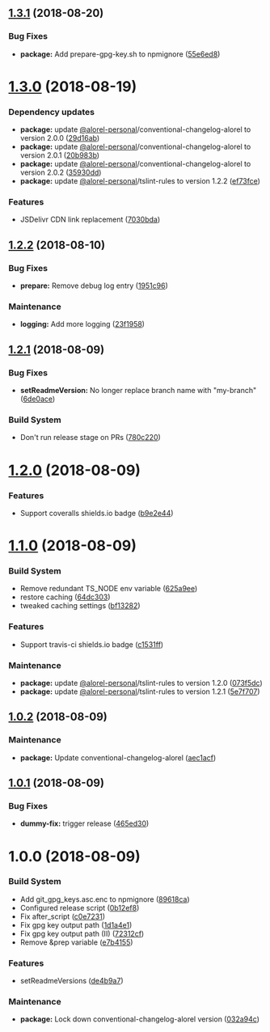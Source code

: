 ## [1.3.1](https://github.com/Alorel/semantic-release-alorel/compare/1.3.0...1.3.1) (2018-08-20)


### Bug Fixes

* **package:** Add prepare-gpg-key.sh to npmignore ([55e6ed8](https://github.com/Alorel/semantic-release-alorel/commit/55e6ed8))

# [1.3.0](https://github.com/Alorel/semantic-release-alorel/compare/1.2.2...1.3.0) (2018-08-19)


### Dependency updates

* **package:** update [@alorel-personal](https://github.com/alorel-personal)/conventional-changelog-alorel to version 2.0.0 ([29d16ab](https://github.com/Alorel/semantic-release-alorel/commit/29d16ab))
* **package:** update [@alorel-personal](https://github.com/alorel-personal)/conventional-changelog-alorel to version 2.0.1 ([20b983b](https://github.com/Alorel/semantic-release-alorel/commit/20b983b))
* **package:** update [@alorel-personal](https://github.com/alorel-personal)/conventional-changelog-alorel to version 2.0.2 ([35930dd](https://github.com/Alorel/semantic-release-alorel/commit/35930dd))
* **package:** update [@alorel-personal](https://github.com/alorel-personal)/tslint-rules to version 1.2.2 ([ef73fce](https://github.com/Alorel/semantic-release-alorel/commit/ef73fce))


### Features

* JSDelivr CDN link replacement ([7030bda](https://github.com/Alorel/semantic-release-alorel/commit/7030bda))

## [1.2.2](https://github.com/Alorel/semantic-release-alorel/compare/1.2.1...1.2.2) (2018-08-10)


### Bug Fixes

* **prepare:** Remove debug log entry ([1951c96](https://github.com/Alorel/semantic-release-alorel/commit/1951c96))


### Maintenance

* **logging:** Add more logging ([23f1958](https://github.com/Alorel/semantic-release-alorel/commit/23f1958))

## [1.2.1](https://github.com/Alorel/semantic-release-alorel/compare/1.2.0...1.2.1) (2018-08-09)


### Bug Fixes

* **setReadmeVersion:** No longer replace branch name with "my-branch" ([6de0ace](https://github.com/Alorel/semantic-release-alorel/commit/6de0ace))


### Build System

* Don't run release stage on PRs ([780c220](https://github.com/Alorel/semantic-release-alorel/commit/780c220))

# [1.2.0](https://github.com/Alorel/semantic-release-alorel/compare/1.1.0...1.2.0) (2018-08-09)


### Features

* Support coveralls shields.io badge ([b9e2e44](https://github.com/Alorel/semantic-release-alorel/commit/b9e2e44))

# [1.1.0](https://github.com/Alorel/semantic-release-alorel/compare/1.0.2...1.1.0) (2018-08-09)


### Build System

* Remove redundant TS_NODE env variable ([625a9ee](https://github.com/Alorel/semantic-release-alorel/commit/625a9ee))
* restore caching ([64dc303](https://github.com/Alorel/semantic-release-alorel/commit/64dc303))
* tweaked caching settings ([bf13282](https://github.com/Alorel/semantic-release-alorel/commit/bf13282))


### Features

* Support travis-ci shields.io badge ([c1531ff](https://github.com/Alorel/semantic-release-alorel/commit/c1531ff))


### Maintenance

* **package:** update [@alorel-personal](https://github.com/alorel-personal)/tslint-rules to version 1.2.0 ([073f5dc](https://github.com/Alorel/semantic-release-alorel/commit/073f5dc))
* **package:** update [@alorel-personal](https://github.com/alorel-personal)/tslint-rules to version 1.2.1 ([5e7f707](https://github.com/Alorel/semantic-release-alorel/commit/5e7f707))

## [1.0.2](https://github.com/Alorel/semantic-release-alorel/compare/1.0.1...1.0.2) (2018-08-09)


### Maintenance

* **package:** Update conventional-changelog-alorel ([aec1acf](https://github.com/Alorel/semantic-release-alorel/commit/aec1acf))

## [1.0.1](https://github.com/Alorel/semantic-release-alorel/compare/1.0.0...1.0.1) (2018-08-09)


### Bug Fixes

* **dummy-fix:** trigger release ([465ed30](https://github.com/Alorel/semantic-release-alorel/commit/465ed30))

# 1.0.0 (2018-08-09)


### Build System

* Add git_gpg_keys.asc.enc to npmignore ([89618ca](https://github.com/Alorel/semantic-release-alorel/commit/89618ca))
* Configured release script ([0b12ef8](https://github.com/Alorel/semantic-release-alorel/commit/0b12ef8))
* Fix after_script ([c0e7231](https://github.com/Alorel/semantic-release-alorel/commit/c0e7231))
* Fix gpg key output path ([1d1a4e1](https://github.com/Alorel/semantic-release-alorel/commit/1d1a4e1))
* Fix gpg key output path (II) ([72312cf](https://github.com/Alorel/semantic-release-alorel/commit/72312cf))
* Remove &prep variable ([e7b4155](https://github.com/Alorel/semantic-release-alorel/commit/e7b4155))


### Features

* setReadmeVersions ([de4b9a7](https://github.com/Alorel/semantic-release-alorel/commit/de4b9a7))


### Maintenance

* **package:** Lock down conventional-changelog-alorel version ([032a94c](https://github.com/Alorel/semantic-release-alorel/commit/032a94c))
